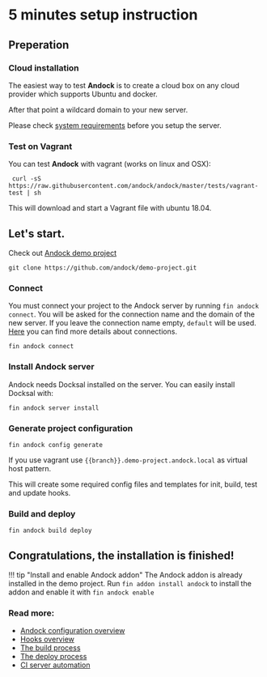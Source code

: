 # 5 minutes setup instruction

## Preperation
### Cloud installation
The easiest way to test <b>Andock</b> is to create a cloud box on any cloud provider which supports Ubuntu and docker.

After that point a wildcard domain to your new server.

Please check [system requirements](system-requirements.md) before you setup the server.

### Test on Vagrant
You can test <b>Andock</b> with vagrant (works on linux and OSX):

```
 curl -sS https://raw.githubusercontent.com/andock/andock/master/tests/vagrant-test | sh
```
This will download and start a Vagrant file with ubuntu 18.04. 

## Let's start.
Check out [Andock demo project](https://github.com/andock/demo-project)
```
git clone https://github.com/andock/demo-project.git
```

### Connect
You must connect your project to the Andock server by running `fin andock connect`. You will be asked for the connection name and the domain of the new server.
If you leave the connection name empty, `default` will be used. [Here](../configuration/connections.md) you can find more details about connections.
```
fin andock connect
```
### Install Andock server
Andock needs Docksal installed on the server. You can easily install Docksal with: 
```
fin andock server install
```
### Generate project configuration
```
fin andock config generate
```
If you use vagrant use `{{branch}}.demo-project.andock.local` as virtual host pattern.
 
This will create some required config files and templates for init, build, test and update hooks. 

### Build and deploy
```
fin andock build deploy
```

## Congratulations, the installation is finished!

!!! tip "Install and enable Andock addon"
    The Andock addon is already installed in the demo project. Run `fin addon install andock` to install the addon and enable it with `fin andock enable` 
    
    




### Read more:
* [Andock configuration overview](../configuration/andock.md) 
* [Hooks overview](../configuration/hooks.md)
* [The build process](../configuration/build.md)
* [The deploy process](../configuration/environment.md)
* [CI server automation](../integrations/ci.md)

